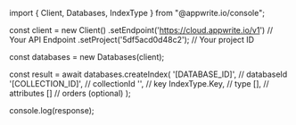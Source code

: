 import { Client, Databases, IndexType } from "@appwrite.io/console";

const client = new Client()
    .setEndpoint('https://cloud.appwrite.io/v1') // Your API Endpoint
    .setProject('5df5acd0d48c2'); // Your project ID

const databases = new Databases(client);

const result = await databases.createIndex(
    '[DATABASE_ID]', // databaseId
    '[COLLECTION_ID]', // collectionId
    '', // key
    IndexType.Key, // type
    [], // attributes
    [] // orders (optional)
);

console.log(response);
